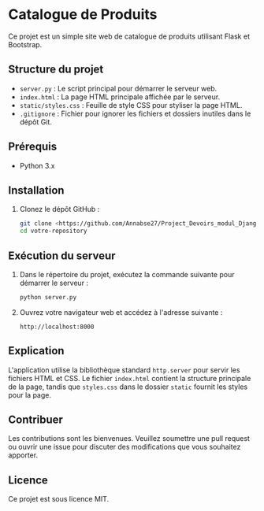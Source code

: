 # Catalogue de Produits

Ce projet est un simple site web de catalogue de produits utilisant Flask et Bootstrap.


## Structure du projet

- `server.py` : Le script principal pour démarrer le serveur web.
- `index.html` : La page HTML principale affichée par le serveur.
- `static/styles.css` : Feuille de style CSS pour styliser la page HTML.
- `.gitignore` : Fichier pour ignorer les fichiers et dossiers inutiles dans le dépôt Git.



## Prérequis
- Python 3.x


## Installation

1. Clonez le dépôt GitHub :
   ```bash
   git clone <https://github.com/Annabse27/Project_Devoirs_modul_Django.git>
   cd votre-repository
      ```

## Exécution du serveur

1. Dans le répertoire du projet, exécutez la commande suivante pour démarrer le serveur :

    ```sh
    python server.py
    ```
2. Ouvrez votre navigateur web et accédez à l'adresse suivante :

    ```
    http://localhost:8000
    ```


## Explication

L'application utilise la bibliothèque standard `http.server` pour servir les fichiers HTML et CSS. Le fichier `index.html` contient la structure principale de la page, tandis que `styles.css` dans le dossier `static` fournit les styles pour la page.


## Contribuer

Les contributions sont les bienvenues. Veuillez soumettre une pull request ou ouvrir une issue pour discuter des modifications que vous souhaitez apporter.


## Licence

Ce projet est sous licence MIT.
